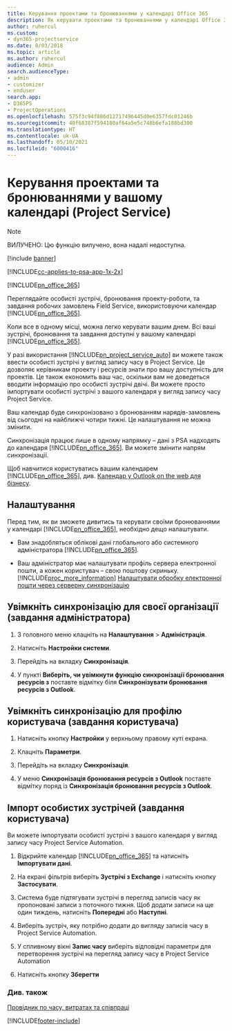 ```yaml
---
title: Керування проектами та бронюваннями у календарі Office 365
description: Як керувати проектами та бронюваннями у календарі Office 365
author: ruhercul
ms.custom:
- dyn365-projectservice
ms.date: 8/03/2018
ms.topic: article
ms.author: ruhercul
audience: Admin
search.audienceType:
- admin
- customizer
- enduser
search.app:
- D365PS
- ProjectOperations
ms.openlocfilehash: 575f3c94f886d12717496445d0e6357fdc01246b
ms.sourcegitcommit: 40f68387f594180af64a5e5c748b6efa188bd300
ms.translationtype: HT
ms.contentlocale: uk-UA
ms.lasthandoff: 05/10/2021
ms.locfileid: "6000416"
---
```

# <a name="manage-projects-and-bookings-in-your-calendar-project-service"></a>Керування проектами та бронюваннями у вашому календарі (Project Service)

> [!Note]
> ВИЛУЧЕНО: Цю функцію вилучено, вона надалі недоступна.

[!include [banner](../includes/psa-now-project-operations.md)]

[!INCLUDE[cc-applies-to-psa-app-1x-2x](../includes/cc-applies-to-psa-app-1x-2x.md)]

[!INCLUDE[pn_office_365](../includes/pn-office-365.md)] 

Переглядайте особисті зустрічі, бронювання проекту-роботи, та завдання робочих замовлень Field Service, використовуючи календар [!INCLUDE[pn_office_365](../includes/pn-office-365.md)].  
  
 Коли все в одному місці, можна легко керувати вашим днем. Всі ваші зустрічі, бронювання та завдання доступні у вашому календарі [!INCLUDE[pn_office_365](../includes/pn-office-365.md)].  
  
 У разі використання [!INCLUDE[pn_project_service_auto](../includes/pn-project-service-auto.md)] ви можете також ввести особисті зустрічі у вигляд запису часу в Project Service. Це дозволяє керівникам проекту і ресурсів знати про вашу доступність для проектів. Це також економить ваш час, оскільки вам не доведеться вводити інформацію про особисті зустрічі двічі. Ви можете просто імпортувати особисті зустрічі з вашого календаря у вигляд запису часу Project Service.  
  
 Ваш календар буде синхронізовано з бронюванням нарядів-замовлень від сьогодні на найближчі чотири тижні. Це налаштування не можна змінити.  
  
 Синхронізація працює лише в одному напрямку – дані з PSA надходять до календаря [!INCLUDE[pn_office_365](../includes/pn-office-365.md)]. Ви можете змінити напрям синхронізації. 
  
 Щоб навчитися користуватись вашим календарем [!INCLUDE[pn_office_365](../includes/pn-office-365.md)], див. [Календар у Outlook on the web для бізнесу](https://support.office.com/article/Calendar-in-Outlook-on-the-web-for-business-5219c457-d1fe-4c2f-9032-1a816b88e936).  
  
## <a name="setup"></a>Налаштування  
 Перед тим, як ви зможете дивитись та керувати своїми бронюваннями у календарі [!INCLUDE[pn_office_365](../includes/pn-office-365.md)], необхідно дещо налаштувати.  
  
- Вам знадобляться облікові дані глобального або системного адміністратора [!INCLUDE[pn_office_365](../includes/pn-office-365.md)].  
  
- Ваш адміністратор має налаштувати профіль сервера електронної пошти, а кожен користувач – свою поштову скриньку. [!INCLUDE[proc_more_information](../includes/proc-more-information.md)] [Налаштувати обробку електронної пошти через серверну синхронізацію](/dynamics365/customerengagement/on-premises/admin/set-up-server-side-synchronization-of-email-appointments-contacts-and-tasks)  
  
## <a name="turn-on-synchronization-for-your-organization-admin-task"></a>Увімкніть синхронізацію для своєї організації (завдання адміністратора)  
  
1.  З головного меню клацніть на **Налаштування** > **Адміністрація**.  
  
2.  Натисніть **Настройки системи**.  
  
3.  Перейдіть на вкладку **Синхронізація**.  
  
4.  У пункті **Виберіть, чи увімкнути функцію синхронізації бронювання ресурсів з** поставте відмітку біля **Синхронізувати бронювання ресурсів з Outlook**.  
  
## <a name="turn-on-synchronization-for-your-user-profile-user-task"></a>Увімкніть синхронізацію для профілю користувача (завдання користувача)  
  
1.  Натисніть кнопку **Настройки** у верхньому правому куті екрана.  
  
2.  Клацніть **Параметри**.  
  
3.  Перейдіть на вкладку **Синхронізація**.  
  
4.  У меню **Синхронізація бронювання ресурсів з Outlook** поставте відмітку поряд із **Синхронізація бронювання ресурсів з Outlook**.  
  
## <a name="import-your-personal-appointments-user-task"></a>Імпорт особистих зустрічей (завдання користувача)  
 Ви можете імпортувати особисті зустрічі з вашого календаря у вигляд запису часу Project Service Automation.  
  
1. Відкрийте календар [!INCLUDE[pn_office_365](../includes/pn-office-365.md)] та натисніть **Імпортувати дані**.  
  
2. На екрані фільтрів виберіть **Зустрічі з Exchange** і натисніть кнопку **Застосувати**.  
  
3. Система буде підтягувати зустрічі в перегляд записів часу як пропоновані записи з поточного тижня. Щоб додати записи на ще один тиждень, натисніть **Попередні** або **Наступні**.  
  
4. Виберіть зустріч, яку потрібно додати до вигляду записів часу в Project Service Automation.  
  
5. У спливному вікні **Запис часу** виберіть відповідні параметри для перетворення зустрічі на перегляд запису часу в Project Service Automation  
  
6. Натисніть кнопку **Зберегти**  
  
### <a name="see-also"></a>Див. також  
 [Провідник по часу, витратах та співпраці](../psa/time-expense-collaboration-guide.md)


[!INCLUDE[footer-include](../includes/footer-banner.md)]